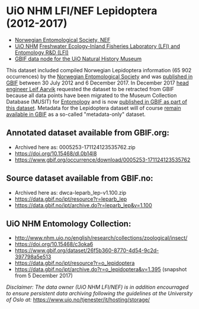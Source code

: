 # UiO NHM LFI/NEF Lepidoptera (2012-2017)

* [Norwegian Entomological Society, NEF](http://www.entomologi.no/eng_index.htm)
* [UiO NHM](http://www.nhm.uio.no/english/) [Freshwater Ecology-Inland Fisheries Laboratory (LFI) and Entomology R&D (LFI)](http://www.nhm.uio.no/om/organisasjon/forskning-samlinger/?vrtx=unit-view&areacode=280804&lang=en)
* [GBIF data node for the UiO Natural History Museum](https://www.gbif.org/publisher/f314b0b0-e3dc-11d9-8d81-b8a03c50a862)

This dataset included compiled Norwegian Lepidoptera information (65 902 occurrences) by the [Norwegian Entomological Society](http://www.entomologi.no/eng_index.htm) and was [published in GBIF](https://www.gbif.org/occurrence/download/0005253-171124123535762) between 30 July 2012 and 6 December 2017. In December 2017 [head engineer Leif Aarvik](http://www.nhm.uio.no/om/organisasjon/forskning-samlinger/personer/laarvi/) requested the dataset to be retracted from GBIF because all data points have been migrated to the Museum Collection Database (MUSIT) for [Entomology](http://www.nhm.uio.no/english/research/collections/zoological/insect/) and is now [published in GBIF as part of this dataset](https://www.gbif.org/dataset/26f5b360-8770-4d54-9c2d-397798a5e513). Metadata for the Lepidoptera dataset will of course [remain available in GBIF](https://www.gbif.org/occurrence/download/0005253-171124123535762) as a so-called "metadata-only" dataset.

## Annotated dataset available from GBIF.org:
* Archived here as: 0005253-171124123535762.zip
* https://doi.org/10.15468/dl.0b14l8
* https://www.gbif.org/occurrence/download/0005253-171124123535762

## Source dataset available from GBIF.no:
* Archived here as: dwca-leparb_lep-v1.100.zip
* https://data.gbif.no/ipt/resource?r=leparb_lep
* https://data.gbif.no/ipt/archive.do?r=leparb_lep&v=1.100

## UiO NHM Entomology Collection:
* http://www.nhm.uio.no/english/research/collections/zoological/insect/
* https://doi.org/10.15468/c3oka6
* https://www.gbif.org/dataset/26f5b360-8770-4d54-9c2d-397798a5e513
* https://data.gbif.no/ipt/resource?r=o_lepidoptera
* https://data.gbif.no/ipt/archive.do?r=o_lepidoptera&v=1.395 (snapshot from 5 December 2017)


_Disclaimer: The data owner (UiO NHM LFI/NEF) is in addition encourraged to ensure persistent data archiving following the guidelines at the University of Oslo at:_ https://www.uio.no/tjenester/it/hosting/storage/
